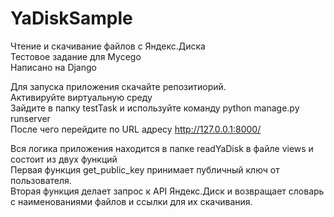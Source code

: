 # YaDiskSample
Чтение и скачивание файлов с Яндекс.Диска  
Тестовое задание для Mycego  
Написано на Django  


Для запуска приложения скачайте репозитиорий.  
Активируйте виртуальную среду  
Зайдите в папку testTask и используйте команду python manage.py runserver  
После чего перейдите по URL адресу http://127.0.0.1:8000/  


Вся логика приложения находится в папке readYaDisk в файле views и состоит из двух функций  
Первая функция get_public_key принимает публичный ключ от пользователя.  
Вторая функция делает запрос к API Яндекс.Диск и возвращает словарь с наименованиями файлов и ссылки для их скачивания.
